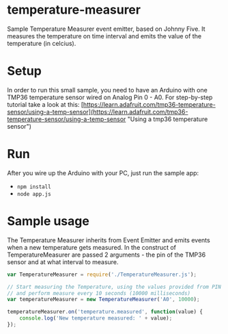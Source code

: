 temperature-measurer
====================

Sample Temperature Measurer event emitter, based on Johnny Five. It measures the temperature on time interval and emits the value of the temperature (in celcius).

# Setup #

In order to run this small sample, you need to have an Arduino with one TMP36 temperature sensor wired on Analog Pin 0 - A0. For step-by-step tutorial take a look at this: [https://learn.adafruit.com/tmp36-temperature-sensor/using-a-temp-sensor](https://learn.adafruit.com/tmp36-temperature-sensor/using-a-temp-sensor "Using a tmp36 temperature sensor")

# Run #

After you wire up the Arduino with your PC, just run the sample app:

- ```npm install```
- ```node app.js```

# Sample usage #

The Temperature Measurer inherits from Event Emitter and emits events when a new temperature gets measured. In the construct of TemperatureMeasurer are passed 2 arguments - the pin of the TMP36 sensor and at what interval to measure.

```javascript
var TemperatureMeasurer = require('./TemperatureMeasurer.js');

// Start measuring the Temperature, using the values provided from PIN A0 
// and perform measure every 10 seconds (10000 milliseconds)
var temperatureMeasurer = new TemperatureMeasurer('A0', 10000);

temperatureMeasurer.on('temperature.measured', function(value) {
	console.log('New temperature measured: ' + value);
}); 

``` 
